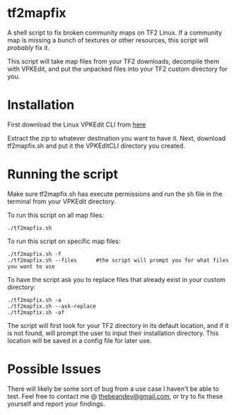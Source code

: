 # tf2mapfix
A shell script to fix broken community maps on TF2 Linux.
If a community map is missing a bunch of textures or other resources, this script will *probably* fix it.

This script will take map files from your TF2 downloads, decompile them with VPKEdit, and put the unpacked files into your TF2 custom directory for you.

# Installation
First download the Linux VPKEdit CLI from [here](https://github.com/craftablescience/VPKEdit/releases/download/v4.4.1/VPKEdit-Linux-Standalone-CLI-gcc-Release.zip)

Extract the zip to whatever destination you want to have it.
Next, download tf2mapfix.sh and put it the VPKEditCLI directory you created.

# Running the script
Make sure tf2mapfix.sh has execute permissions and run the sh file in the terminal from your VPKEdit directory.

To run this script on all map files:
```
./tf2mapfix.sh
```

To run this script on specific map files:
```
./tf2mapfix.sh -f
./tf2mapfix.sh --files      #the script will prompt you for what files you want to use
```

To have the script ask you to replace files that already exist in your custom directory:
```
./tf2mapfix.sh -a
./tf2mapfix.sh --ask-replace
./tf2mapfix.sh -af
```

The script will first look for your TF2 directory in its default location, and if it is not found, will prompt the user to input their installation directory. This location will be saved in a config file for later use.

# Possible Issues

There will likely be some sort of bug from a use case I haven't be able to test. Feel free to contact me @ thebeandev@gmail.com, or try to fix these yourself and report your findings.
